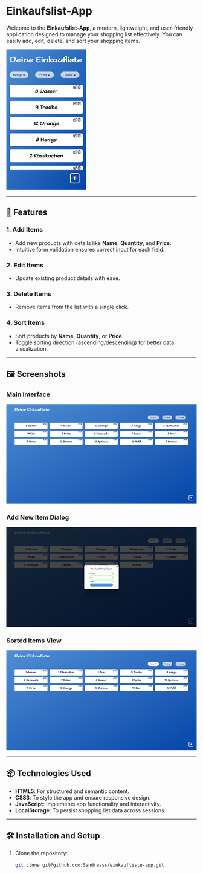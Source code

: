 # Einkaufslist-App

Welcome to the **Einkaufslist-App**, a modern, lightweight, and user-friendly application designed to manage your shopping list effectively. You can easily add, edit, delete, and sort your shopping items.

![App Screenshot](./screenshots/screenshot1.png)

---

## 🚀 Features

### 1. Add Items
- Add new products with details like **Name**, **Quantity**, and **Price**.
- Intuitive form validation ensures correct input for each field.

### 2. Edit Items
- Update existing product details with ease.

### 3. Delete Items
- Remove items from the list with a single click.

### 4. Sort Items
- Sort products by **Name**, **Quantity**, or **Price**.
- Toggle sorting direction (ascending/descending) for better data visualization.

---

## 🖼️ Screenshots

### Main Interface
![Main Interface Screenshot](./screenshots/screenshot2.png)

### Add New Item Dialog
![Add Item Dialog Screenshot](./screenshots/screenshot3.png)

### Sorted Items View
![Sorted Items View Screenshot](./screenshots/screenshot4.png) 

---

## 📦 Technologies Used

- **HTML5**: For structured and semantic content.
- **CSS3**: To style the app and ensure responsive design.
- **JavaScript**: Implements app functionality and interactivity.
- **LocalStorage**: To persist shopping list data across sessions.

---

## 🛠️ Installation and Setup

1. Clone the repository:
   ```bash
   git clone git@github.com:Sandreass/einkaufliste-app.git
